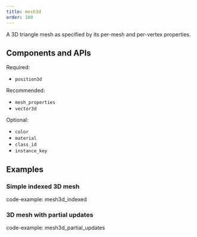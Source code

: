 ```yaml
---
title: mesh3d
order: 100
---
```


A 3D triangle mesh as specified by its per-mesh and per-vertex properties.

## Components and APIs

Required:
* `position3d`

Recommended:
* `mesh_properties`
* `vector3d`

Optional:
* `color`
* `material`
* `class_id`
* `instance_key`

## Examples

### Simple indexed 3D mesh

code-example: mesh3d_indexed

### 3D mesh with partial updates

code-example: mesh3d_partial_updates

